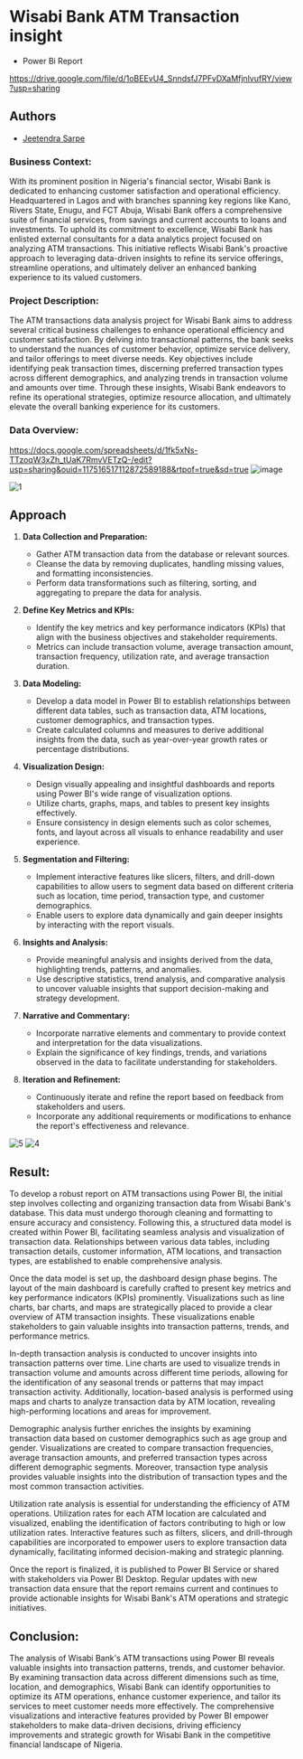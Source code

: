 
# Wisabi Bank ATM Transaction insight
 - Power Bi Report

https://drive.google.com/file/d/1oBEEvU4_SnndsfJ7PFvDXaMfjnlvufRY/view?usp=sharing



## Authors

- [Jeetendra Sarpe](https://github.com/jtndr26)


### Business Context:
With its prominent position in Nigeria's financial sector, Wisabi Bank is dedicated to enhancing customer satisfaction and operational efficiency. Headquartered in Lagos and with branches spanning key regions like Kano, Rivers State, Enugu, and FCT Abuja, Wisabi Bank offers a comprehensive suite of financial services, from savings and current accounts to loans and investments. To uphold its commitment to excellence, Wisabi Bank has enlisted external consultants for a data analytics project focused on analyzing ATM transactions. This initiative reflects Wisabi Bank's proactive approach to leveraging data-driven insights to refine its service offerings, streamline operations, and ultimately deliver an enhanced banking experience to its valued customers.

### Project Description:
The ATM transactions data analysis project for Wisabi Bank aims to address several critical business challenges to enhance operational efficiency and customer satisfaction. By delving into transactional patterns, the bank seeks to understand the nuances of customer behavior, optimize service delivery, and tailor offerings to meet diverse needs. Key objectives include identifying peak transaction times, discerning preferred transaction types across different demographics, and analyzing trends in transaction volume and amounts over time. Through these insights, Wisabi Bank endeavors to refine its operational strategies, optimize resource allocation, and ultimately elevate the overall banking experience for its customers.
### Data Overview:
https://docs.google.com/spreadsheets/d/1fk5xNs-TTzoqW3xZh_tUaK7RmvVETzQ-/edit?usp=sharing&ouid=117516517112872589188&rtpof=true&sd=true
![image](https://github.com/jtndr26/WisabiBank/assets/78334379/7fd26b21-fc46-44f2-bafd-99327b84169c)


![1](https://github.com/jtndr26/WisabiBank/assets/78334379/26b33afe-9158-4e95-a460-dd110a2e8232)


## Approach

1. **Data Collection and Preparation:**
   - Gather ATM transaction data from the database or relevant sources.
   - Cleanse the data by removing duplicates, handling missing values, and formatting inconsistencies.
   - Perform data transformations such as filtering, sorting, and aggregating to prepare the data for analysis.

2. **Define Key Metrics and KPIs:**
   - Identify the key metrics and key performance indicators (KPIs) that align with the business objectives and stakeholder requirements.
   - Metrics can include transaction volume, average transaction amount, transaction frequency, utilization rate, and average transaction duration.

3. **Data Modeling:**
   - Develop a data model in Power BI to establish relationships between different data tables, such as transaction data, ATM locations, customer demographics, and transaction types.
   - Create calculated columns and measures to derive additional insights from the data, such as year-over-year growth rates or percentage distributions.

4. **Visualization Design:**
   - Design visually appealing and insightful dashboards and reports using Power BI's wide range of visualization options.
   - Utilize charts, graphs, maps, and tables to present key insights effectively.
   - Ensure consistency in design elements such as color schemes, fonts, and layout across all visuals to enhance readability and user experience.

5. **Segmentation and Filtering:**
   - Implement interactive features like slicers, filters, and drill-down capabilities to allow users to segment data based on different criteria such as location, time period, transaction type, and customer demographics.
   - Enable users to explore data dynamically and gain deeper insights by interacting with the report visuals.

6. **Insights and Analysis:**
   - Provide meaningful analysis and insights derived from the data, highlighting trends, patterns, and anomalies.
   - Use descriptive statistics, trend analysis, and comparative analysis to uncover valuable insights that support decision-making and strategy development.

7. **Narrative and Commentary:**
   - Incorporate narrative elements and commentary to provide context and interpretation for the data visualizations.
   - Explain the significance of key findings, trends, and variations observed in the data to facilitate understanding for stakeholders.

8. **Iteration and Refinement:**
   - Continuously iterate and refine the report based on feedback from stakeholders and users.
   - Incorporate any additional requirements or modifications to enhance the report's effectiveness and relevance.

![5](https://github.com/jtndr26/WisabiBank/assets/78334379/573d7ca2-d87b-49a7-9a0d-19a09c9860a1)
![4](https://github.com/jtndr26/WisabiBank/assets/78334379/bde2c66a-8c18-4b1a-8141-8f1cf363cab1)



## **Result**: 

To develop a robust report on ATM transactions using Power BI, the initial step involves collecting and organizing transaction data from Wisabi Bank's database. This data must undergo thorough cleaning and formatting to ensure accuracy and consistency. Following this, a structured data model is created within Power BI, facilitating seamless analysis and visualization of transaction data. Relationships between various data tables, including transaction details, customer information, ATM locations, and transaction types, are established to enable comprehensive analysis.

Once the data model is set up, the dashboard design phase begins. The layout of the main dashboard is carefully crafted to present key metrics and key performance indicators (KPIs) prominently. Visualizations such as line charts, bar charts, and maps are strategically placed to provide a clear overview of ATM transaction insights. These visualizations enable stakeholders to gain valuable insights into transaction patterns, trends, and performance metrics.

In-depth transaction analysis is conducted to uncover insights into transaction patterns over time. Line charts are used to visualize trends in transaction volume and amounts across different time periods, allowing for the identification of any seasonal trends or patterns that may impact transaction activity. Additionally, location-based analysis is performed using maps and charts to analyze transaction data by ATM location, revealing high-performing locations and areas for improvement.

Demographic analysis further enriches the insights by examining transaction data based on customer demographics such as age group and gender. Visualizations are created to compare transaction frequencies, average transaction amounts, and preferred transaction types across different demographic segments. Moreover, transaction type analysis provides valuable insights into the distribution of transaction types and the most common transaction activities.

Utilization rate analysis is essential for understanding the efficiency of ATM operations. Utilization rates for each ATM location are calculated and visualized, enabling the identification of factors contributing to high or low utilization rates. Interactive features such as filters, slicers, and drill-through capabilities are incorporated to empower users to explore transaction data dynamically, facilitating informed decision-making and strategic planning.

Once the report is finalized, it is published to Power BI Service or shared with stakeholders via Power BI Desktop. Regular updates with new transaction data ensure that the report remains current and continues to provide actionable insights for Wisabi Bank's ATM operations and strategic initiatives.

## **Conclusion**:
The analysis of Wisabi Bank's ATM transactions using Power BI reveals valuable insights into transaction patterns, trends, and customer behavior. By examining transaction data across different dimensions such as time, location, and demographics, Wisabi Bank can identify opportunities to optimize its ATM operations, enhance customer experience, and tailor its services to meet customer needs more effectively. The comprehensive visualizations and interactive features provided by Power BI empower stakeholders to make data-driven decisions, driving efficiency improvements and strategic growth for Wisabi Bank in the competitive financial landscape of Nigeria.

